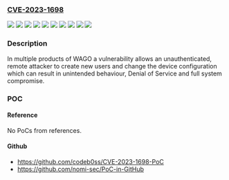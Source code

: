 ### [CVE-2023-1698](https://cve.mitre.org/cgi-bin/cvename.cgi?name=CVE-2023-1698)
![](https://img.shields.io/static/v1?label=Product&message=Compact%20Controller%20CC100&color=blue)
![](https://img.shields.io/static/v1?label=Product&message=Edge%20Controller&color=blue)
![](https://img.shields.io/static/v1?label=Product&message=PFC100&color=blue)
![](https://img.shields.io/static/v1?label=Product&message=PFC200&color=blue)
![](https://img.shields.io/static/v1?label=Product&message=Touch%20Panel%20600%20Advanced%20Line&color=blue)
![](https://img.shields.io/static/v1?label=Product&message=Touch%20Panel%20600%20Marine%20Line&color=blue)
![](https://img.shields.io/static/v1?label=Product&message=Touch%20Panel%20600%20Standard%20Line&color=blue)
![](https://img.shields.io/static/v1?label=Version&message=%3D%20FW22%20&color=brighgreen)
![](https://img.shields.io/static/v1?label=Version&message=FW20%3C%3D%20FW22%20&color=brighgreen)
![](https://img.shields.io/static/v1?label=Vulnerability&message=CWE-78%20Improper%20Neutralization%20of%20Special%20Elements%20used%20in%20an%20OS%20Command%20('OS%20Command%20Injection')&color=brighgreen)

### Description

In multiple products of WAGO a vulnerability allows an unauthenticated, remote attacker to create new users and change the device configuration which can result in unintended behaviour, Denial of Service and full system compromise.

### POC

#### Reference
No PoCs from references.

#### Github
- https://github.com/codeb0ss/CVE-2023-1698-PoC
- https://github.com/nomi-sec/PoC-in-GitHub

